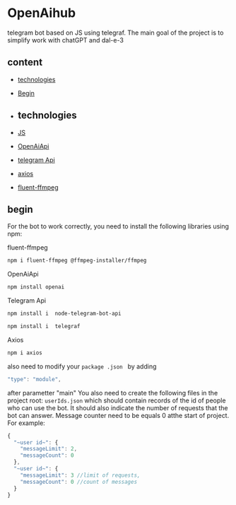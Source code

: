  # OpenAihub
 telegram bot based on JS using telegraf. The main goal of the project is to simplify work with chatGPT and dal-e-3 
 
## content
- [technologies](#technologies)
- [Begin](#begin)

- ## technologies
- [JS](https://www.javascript.com/)
- [OpenAiApi](https://openai.com/blog/openai-api)
- [telegram Api](https://core.telegram.org/bots)
- [axios](https://github.com/axios/axios)
- [fluent-ffmpeg](https://github.com/fluent-ffmpeg/node-fluent-ffmpeg)

 ## begin
 For the bot to work correctly, you need to install the following libraries using npm:
 
 fluent-ffmpeg
 ```sh
 npm i fluent-ffmpeg @ffmpeg-installer/ffmpeg
```

OpenAiApi 
```sh
npm install openai
```

Telegram Api
```sh
npm install i  node-telegram-bot-api
```
```sh
npm install i  telegraf
 ```

Axios
```sh
npm i axios
```
also need to modify your ```package .json ``` by adding
```javascript
"type": "module",
```
after parametter "main"
You also need to create the following files in the project root:
```userIds.json```
which should contain records of the id of people who can use the bot. It should also indicate the number of requests that the bot can answer. Message counter need to be equals 0 atthe start of project. For example:
```javascript
{
  "~user id~": {
    "messageLimit": 2,
    "messageCount": 0
  },
  "~user id~": {
    "messageLimit": 3 //limit of requests,
    "messageCount": 0 //count of messages
  }
}
```
